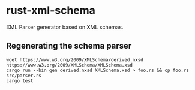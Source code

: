 # rust-xml-schema
XML Parser generator based on XML schemas.

## Regenerating the schema parser

```
wget https://www.w3.org/2009/XMLSchema/derived.nxsd https://www.w3.org/2009/XMLSchema/XMLSchema.xsd
cargo run --bin gen derived.nxsd XMLSchema.xsd > foo.rs && cp foo.rs src/parser.rs
cargo test
```

